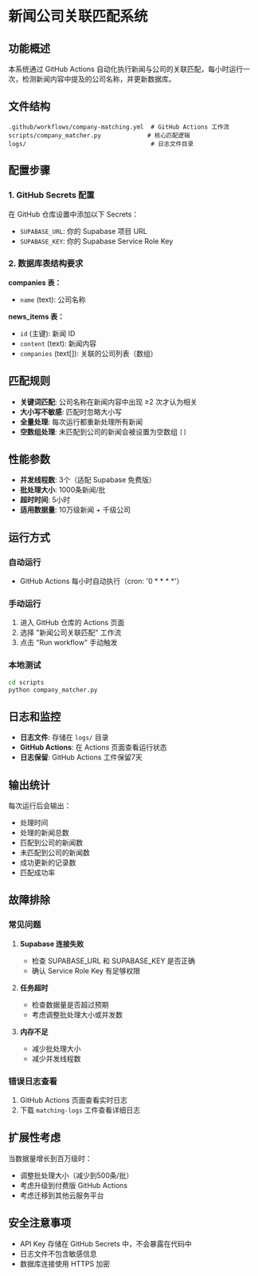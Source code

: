# 新闻公司关联匹配系统

## 功能概述

本系统通过 GitHub Actions 自动化执行新闻与公司的关联匹配，每小时运行一次，检测新闻内容中提及的公司名称，并更新数据库。

## 文件结构

```
.github/workflows/company-matching.yml  # GitHub Actions 工作流
scripts/company_matcher.py             # 核心匹配逻辑
logs/                                   # 日志文件目录
```

## 配置步骤

### 1. GitHub Secrets 配置

在 GitHub 仓库设置中添加以下 Secrets：

- `SUPABASE_URL`: 你的 Supabase 项目 URL
- `SUPABASE_KEY`: 你的 Supabase Service Role Key

### 2. 数据库表结构要求

**companies 表：**
- `name` (text): 公司名称

**news_items 表：**
- `id` (主键): 新闻 ID
- `content` (text): 新闻内容
- `companies` (text[]): 关联的公司列表（数组）

## 匹配规则

- **关键词匹配**: 公司名称在新闻内容中出现 ≥2 次才认为相关
- **大小写不敏感**: 匹配时忽略大小写
- **全量处理**: 每次运行都重新处理所有新闻
- **空数组处理**: 未匹配到公司的新闻会被设置为空数组 `[]`

## 性能参数

- **并发线程数**: 3个（适配 Supabase 免费版）
- **批处理大小**: 1000条新闻/批
- **超时时间**: 5小时
- **适用数据量**: 10万级新闻 + 千级公司

## 运行方式

### 自动运行
- GitHub Actions 每小时自动执行（cron: '0 * * * *'）

### 手动运行
1. 进入 GitHub 仓库的 Actions 页面
2. 选择 "新闻公司关联匹配" 工作流
3. 点击 "Run workflow" 手动触发

### 本地测试
```bash
cd scripts
python company_matcher.py
```

## 日志和监控

- **日志文件**: 存储在 `logs/` 目录
- **GitHub Actions**: 在 Actions 页面查看运行状态
- **日志保留**: GitHub Actions 工件保留7天

## 输出统计

每次运行后会输出：
- 处理时间
- 处理的新闻总数
- 匹配到公司的新闻数
- 未匹配到公司的新闻数
- 成功更新的记录数
- 匹配成功率

## 故障排除

### 常见问题

1. **Supabase 连接失败**
   - 检查 SUPABASE_URL 和 SUPABASE_KEY 是否正确
   - 确认 Service Role Key 有足够权限

2. **任务超时**
   - 检查数据量是否超过预期
   - 考虑调整批处理大小或并发数

3. **内存不足**
   - 减少批处理大小
   - 减少并发线程数

### 错误日志查看

1. GitHub Actions 页面查看实时日志
2. 下载 `matching-logs` 工件查看详细日志

## 扩展性考虑

当数据量增长到百万级时：
- 调整批处理大小（减少到500条/批）
- 考虑升级到付费版 GitHub Actions
- 考虑迁移到其他云服务平台

## 安全注意事项

- API Key 存储在 GitHub Secrets 中，不会暴露在代码中
- 日志文件不包含敏感信息
- 数据库连接使用 HTTPS 加密